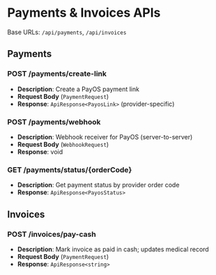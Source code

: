 # Payments & Invoices APIs

Base URLs: `/api/payments`, `/api/invoices`

## Payments

### POST /payments/create-link
- **Description**: Create a PayOS payment link
- **Request Body** (`PaymentRequest`)
- **Response**: `ApiResponse<PayosLink>` (provider-specific)

### POST /payments/webhook
- **Description**: Webhook receiver for PayOS (server-to-server)
- **Request Body** (`WebhookRequest`)
- **Response**: void

### GET /payments/status/{orderCode}
- **Description**: Get payment status by provider order code
- **Response**: `ApiResponse<PayosStatus>`

## Invoices

### POST /invoices/pay-cash
- **Description**: Mark invoice as paid in cash; updates medical record
- **Request Body** (`PaymentRequest`)
- **Response**: `ApiResponse<string>`
